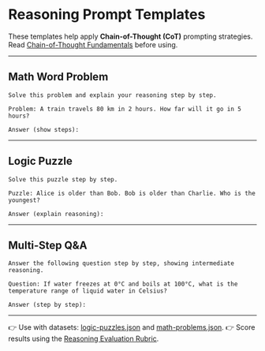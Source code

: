 # Reasoning Prompt Templates

These templates help apply **Chain-of-Thought (CoT)** prompting strategies.  
Read [Chain-of-Thought Fundamentals](../readings/chain-of-thought-fundamentals.md) before using.

---

## Math Word Problem
```text
Solve this problem and explain your reasoning step by step.

Problem: A train travels 80 km in 2 hours. How far will it go in 5 hours?

Answer (show steps):
````

---

## Logic Puzzle

```text
Solve this puzzle step by step.

Puzzle: Alice is older than Bob. Bob is older than Charlie. Who is the youngest?

Answer (explain reasoning):
```

---

## Multi-Step Q\&A

```text
Answer the following question step by step, showing intermediate reasoning.

Question: If water freezes at 0°C and boils at 100°C, what is the temperature range of liquid water in Celsius?

Answer (step by step):
```

---

👉 Use with datasets: [logic-puzzles.json](../datasets/logic-puzzles.json) and [math-problems.json](../datasets/math-problems.json).
👉 Score results using the [Reasoning Evaluation Rubric](../../assignments/reasoning-evaluation-rubric.md).

````
